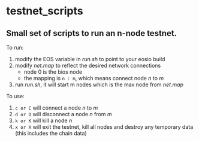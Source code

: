 # testnet_scripts
## Small set of scripts to run an n-node testnet.

To run:
1. modify the EOS variable in *run.sh* to point to your eosio build
2. modify *net.map* to reflect the desired network connections
    * node 0 is the bios node
    * the mapping is `n : m`, which means connect node *n* to *m*
3. run *run.sh*, it will start m nodes which is the max node from *net.map*

To use:
1. `c or C` will connect a node *n* to *m*
2. `d or D` will disconnect a node *n* from *m*
3. `k or K` will kill a node *n*
4. `x or X` will exit the testnet, kill all nodes and destroy any temporary data (this includes the chain data)
